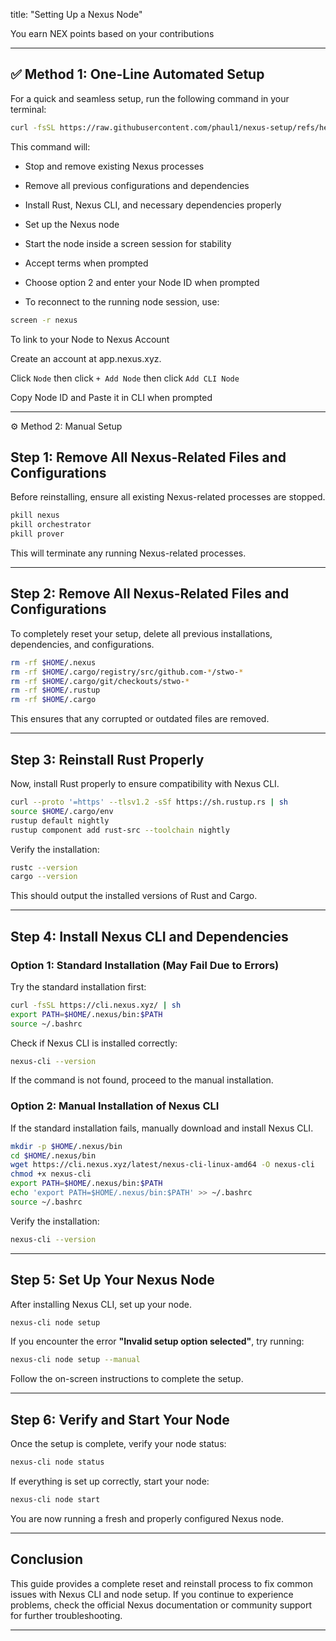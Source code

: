 title: "Setting Up a Nexus Node"

You earn NEX points based on your contributions
 
---

  ## ✅ Method 1: One-Line Automated Setup
  
  For a quick and seamless setup, run the following command in your terminal:
  
  ```bash
  curl -fsSL https://raw.githubusercontent.com/phaul1/nexus-setup/refs/heads/main/nexus-setup.sh | bash
```

This command will:

- Stop and remove existing Nexus processes

- Remove all previous configurations and dependencies

- Install Rust, Nexus CLI, and necessary dependencies properly

- Set up the Nexus node

- Start the node inside a screen session for stability

- Accept terms when prompted

- Choose option 2 and enter your Node ID when prompted

- To reconnect to the running node session, use:

 ```bash
screen -r nexus
```

To link to your Node to Nexus Account

Create an account at app.nexus.xyz.

Click ``Node`` then click ``+ Add Node`` then click ``Add CLI Node``

Copy Node ID and Paste it in CLI when prompted

---

⚙️ Method 2: Manual Setup

## **Step 1: Remove All Nexus-Related Files and Configurations**

Before reinstalling, ensure all existing Nexus-related processes are stopped.

```bash
pkill nexus
pkill orchestrator
pkill prover
```

This will terminate any running Nexus-related processes.

---

## **Step 2: Remove All Nexus-Related Files and Configurations**

To completely reset your setup, delete all previous installations, dependencies, and configurations.

```bash
rm -rf $HOME/.nexus
rm -rf $HOME/.cargo/registry/src/github.com-*/stwo-*
rm -rf $HOME/.cargo/git/checkouts/stwo-*
rm -rf $HOME/.rustup
rm -rf $HOME/.cargo
```

This ensures that any corrupted or outdated files are removed.

---

## **Step 3: Reinstall Rust Properly**
Now, install Rust properly to ensure compatibility with Nexus CLI.

```bash
curl --proto '=https' --tlsv1.2 -sSf https://sh.rustup.rs | sh
source $HOME/.cargo/env
rustup default nightly
rustup component add rust-src --toolchain nightly
```

Verify the installation:

```bash
rustc --version
cargo --version
```

This should output the installed versions of Rust and Cargo.

---

## **Step 4: Install Nexus CLI and Dependencies**

### **Option 1: Standard Installation (May Fail Due to Errors)**
Try the standard installation first:

```bash
curl -fsSL https://cli.nexus.xyz/ | sh
export PATH=$HOME/.nexus/bin:$PATH
source ~/.bashrc
```

Check if Nexus CLI is installed correctly:

```bash
nexus-cli --version
```

If the command is not found, proceed to the manual installation.

### **Option 2: Manual Installation of Nexus CLI**
If the standard installation fails, manually download and install Nexus CLI.

```bash
mkdir -p $HOME/.nexus/bin
cd $HOME/.nexus/bin
wget https://cli.nexus.xyz/latest/nexus-cli-linux-amd64 -O nexus-cli
chmod +x nexus-cli
export PATH=$HOME/.nexus/bin:$PATH
echo 'export PATH=$HOME/.nexus/bin:$PATH' >> ~/.bashrc
source ~/.bashrc
```

Verify the installation:

```bash
nexus-cli --version
```

---

## **Step 5: Set Up Your Nexus Node**
After installing Nexus CLI, set up your node.

```bash
nexus-cli node setup
```

If you encounter the error **"Invalid setup option selected"**, try running:

```bash
nexus-cli node setup --manual
```

Follow the on-screen instructions to complete the setup.

---

## **Step 6: Verify and Start Your Node**
Once the setup is complete, verify your node status:

```bash
nexus-cli node status
```

If everything is set up correctly, start your node:

```bash
nexus-cli node start
```

You are now running a fresh and properly configured Nexus node.

---

## **Conclusion**
This guide provides a complete reset and reinstall process to fix common issues with Nexus CLI and node setup. If you continue to experience problems, check the official Nexus documentation or community support for further troubleshooting.

---
